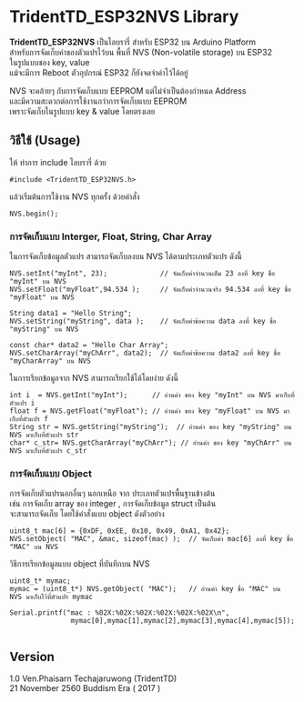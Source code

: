 TridentTD_ESP32NVS Library
==========================

**TridentTD_ESP32NVS** เป็นไลบรารี่ สำหรับ ESP32 บน Arduino Platform  
สำหรับการจัดเก็บค่าของตัวแปรไว้บน พื้นที่ NVS (Non-volatile storage)  บน ESP32  
ในรูปแบบชอง key, value  
แม้จะมีการ Reboot ตัวอุปกรณ์ ESP32 ก็ยังจดจำค่าไว้ได้อยู่  
  
NVS จะคล้ายๆ กับการจัดเก็บแบบ EEPROM แต่ไม่จำเป็นต้องกำหนด Address  
และมีความสะดวกต่อการใช้งานกว่าการจัดเก็บแบบ EEPROM  
เพราะจัดเก็บในรูปแบบ key & value โดยตรงเลย  
  
  
## วิธีใช้ (Usage)

ให้ ทำการ include ไลบรารี่ ด้วย  

```
#include <TridentTD_ESP32NVS.h>
```
  
แล้วเริ่มต้นการใช้งาน NVS ทุกครั้ง ด้วยคำสั่ง  
  
```
NVS.begin();
```
  
  
  
### การจัดเก็บแบบ Interger, Float, String, Char Array

ในการจัดเก็บข้อมูลตัวแปร สามารถจัดเก็บลงบน NVS ได้ตามประเภทตัวแปร ดังนี้  
  
```
NVS.setInt("myInt", 23);             // จัดเก็บค่าจำนวนเต็ม 23 ลงที่ key ชื่อ "myInt" บน NVS
NVS.setFloat("myFloat",94.534 );     // จัดเก็บค่าจำนวนจริง 94.534 ลงที่ key ชื่อ "myFloat" บน NVS

String data1 = "Hello String";
NVS.setString("myString", data );    // จัดเก็บค่าข้อความ data ลงที่ key ชื่อ "myString" บน NVS

const char* data2 = "Hello Char Array";
NVS.setCharArray("myChArr", data2);  // จัดเก็บค่าข้อความ data2 ลงที่ key ชื่อ "myCharArray" บน NVS
```
  
ในการเรียกข้อมูลจาก NVS สามารถเรียกใช้ได้โดยง่าย ดังนี้  
  
```
int i  = NVS.getInt("myInt");      // อ่านค่า ของ key "myInt" บน NVS มาเก็บที่ตัวแปร i
float f = NVS.getFloat("myFloat"); // อ่านค่า ของ key "myFloat" บน NVS มาเก็บที่ตัวแปร f
String str = NVS.getString("myString");  // อ่านค่า ของ key "myString" บน NVS มาเก็บที่ตัวแปร str
char* c_str= NVS.getCharArray("myChArr"); // อ่านค่า ของ key "myChArr" บน NVS มาเก็บที่ตัวแปร c_str
```
  
  
### การจัดเก็บแบบ Object
  
การจัดเก็บตัวแปรนอกอื่นๆ นอกเหนือ จาก ประเภทตัวแปรพื้นฐานข้างต้น  
เช่น การจัดเก็บ array ของ integer , การจัดเก็บข้อมูล struct เป็นต้น  
จะสามารถจัดเก็บ โดยใช้คำสั่งแบบ object ดังตัวอย่าง  
  
```
uint8_t mac[6] = {0xDF, 0xEE, 0x10, 0x49, 0xA1, 0x42};
NVS.setObject( "MAC", &mac, sizeof(mac) );  // จัดเก็บค่า mac[6] ลงที่ key ชื่อ "MAC" บน NVS
```
  
วิธีการเรียกข้อมูลแบบ object ที่บันทึกบน NVS  
  
```
uint8_t* mymac;
mymac = (uint8_t*) NVS.getObject( "MAC");   // อ่านค่า key ชื่อ "MAC" บน NVS มาเก็บไว้ที่ตัวแปร mymac

Serial.printf("mac : %02X:%02X:%02X:%02X:%02X:%02X\n", 
               mymac[0],mymac[1],mymac[2],mymac[3],mymac[4],mymac[5]);
               
```
  
  
  
Version
----- 
1.0  Ven.Phaisarn Techajaruwong  (TridentTD)  
21 November 2560 Buddism Era ( 2017 )  
